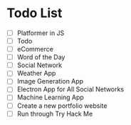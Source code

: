 # Todo List

- [ ] Platformer in JS
- [ ] Todo
- [ ] eCommerce
- [ ] Word of the Day
- [ ] Social Network
- [ ] Weather App 
- [ ] Image Generation App
- [ ] Electron App for All Social Networks
- [ ] Machine Learning App
- [ ] Create  a new portfolio website
- [ ] Run through Try Hack Me
